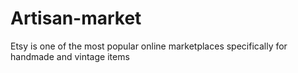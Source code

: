 # Artisan-market
Etsy is one of the most popular online marketplaces specifically for handmade and vintage items
